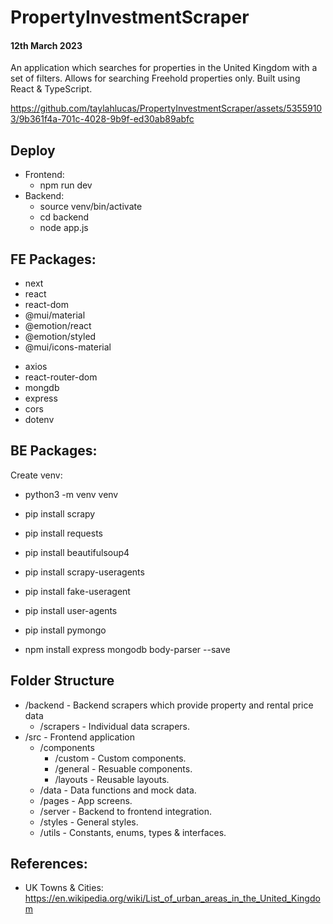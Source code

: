 # PropertyInvestmentScraper
#### 12th March 2023

An application which searches for properties in the United Kingdom with a set of filters.
Allows for searching Freehold properties only.
Built using React & TypeScript.

https://github.com/taylahlucas/PropertyInvestmentScraper/assets/53559103/9b361f4a-701c-4028-9b9f-ed30ab89abfc

## Deploy

- Frontend: 
  - npm run dev
- Backend: 
  - source venv/bin/activate
  - cd backend
  - node app.js

## FE Packages:

  - next
  - react
  - react-dom
  - @mui/material
  - @emotion/react
  - @emotion/styled
  - @mui/icons-material
  <!-- - react-number-format -->
  - axios
  - react-router-dom
  - mongdb
  - express
  - cors
  - dotenv

## BE Packages:

Create venv:
  - python3 -m venv venv

- pip install scrapy
- pip install requests
- pip install beautifulsoup4
- pip install scrapy-useragents
- pip install fake-useragent
- pip install user-agents
- pip install pymongo
- npm install express mongodb body-parser --save

## Folder Structure

- /backend - Backend scrapers which provide property and rental price data
  - /scrapers - Individual data scrapers.
- /src - Frontend application
  - /components
    - /custom - Custom components.
    - /general - Resuable components.
    - /layouts - Reusable layouts.
  - /data - Data functions and mock data.
  - /pages - App screens.
  - /server - Backend to frontend integration.
  - /styles - General styles.
  - /utils - Constants, enums, types & interfaces.

## References:

  - UK Towns & Cities: https://en.wikipedia.org/wiki/List_of_urban_areas_in_the_United_Kingdom
